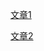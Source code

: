 [文章1](https://www.cnblogs.com/zhaobangyu/articles/18246580#:~:text=%E4%BB%A3%E7%A0%81%E5%B1%95%E7%A4%BA%E4%BA%86%E6%96%AD%E7%BA%BF%E9%87%8D%E8%BF%9E%E7%9A%84%E5%85%B7%E4%BD%93%E5%A4%84%E7%90%86%E6%96%B9%E6%B3%95%EF%BC%8C%E5%AE%83%E6%9C%89%E5%A6%82%E4%B8%8B%E5%87%A0%E4%B8%AA%E8%A6%81%E7%82%B9%3A%201%20%E5%81%9A%E5%87%BA%E4%B8%A5%E6%A0%BC%E7%9A%84%E6%9D%A1%E4%BB%B6%E5%88%A4%E6%96%AD%EF%BC%8C%E5%8F%AA%E6%9C%89%E6%96%AD%E7%BA%BF%E7%9A%84%E7%8E%A9%E5%AE%B6%E6%89%8D%E8%83%BD%E6%8E%A5%E5%8F%97%E9%87%8D%E8%BF%9E%E3%80%82%20%E6%9C%AA%E7%99%BB%E5%BD%95%20%28ifnot%20gplayer%E4%B8%BA%E7%9C%9F%29%E3%80%81%E6%9C%AA%E6%8E%89%E7%BA%BF%20%28ifgplayer.conn%E4%B8%BA%E7%9C%9F%29%E3%80%81%E8%BA%AB%E4%BB%BD%E6%A0%87%E8%AF%86%E9%94%99%E8%AF%AF%20%28if,%E7%BB%91%E5%AE%9A%E6%96%B0%E8%BF%9E%E6%8E%A5%20%28conn%29%E5%92%8C%E7%8E%A9%E5%AE%B6%E5%AF%B9%E8%B1%A1%20%28gplayer%29%E3%80%82%203%20%E5%9B%9E%E5%BA%94%E9%87%8D%E8%BF%9E%E6%B6%88%E6%81%AF%20%7B%22reconnect%22%2C0%7D%E3%80%82%204%20%E5%8F%91%E9%80%81%E7%BC%93%E5%AD%98%E4%B8%AD%E7%9A%84%E6%B6%88%E6%81%AF%E3%80%82)

[文章2](https://blog.csdn.net/august5291/article/details/120259285)
